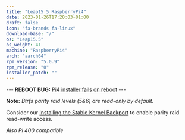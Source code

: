 ```yaml
---
title: "Leap15 5_RaspberryPi4"
date: 2023-01-26T17:20:03+01:00
draft: false
icon: "fa-brands fa-linux"
download-base: "/"
os: "Leap15.5"
os_weight: 41
machine: "RaspberryPi4"
arch: "aarch64"
rpm_version: "5.0.9"
rpm_release: "0"
installer_patch: ""
---
```


--- **REBOOT BUG:** [Pi4 installer fails on reboot](https://github.com/rockstor/rockstor-core/issues/2843) ---

**Note:** *Btrfs parity raid levels (5&6) are read-only by default.*

Consider our [Installing the Stable Kernel Backport](https://rockstor.com/docs/howtos/stable_kernel_backport.html)
to enable parity raid read-write access.

*Also Pi 400 compatible*